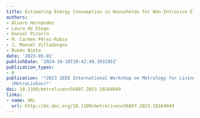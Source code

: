 ```yaml
---
title: Estimating Energy Consumption in Households for Non-Intrusive Elderly Monitoring
authors:
- Álvaro Hernández
- Laura de Diego
- Daniel Pizarro
- M. Carmen Pérez-Rubio
- J. Manuel Villadangos
- Rubén Nieto
date: '2023-05-01'
publishDate: '2024-10-18T10:42:49.393195Z'
publication_types:
- 0
publication: '*2023 IEEE International Workshop on Metrology for Living Environment
  (MetroLivEnv)*'
doi: 10.1109/metrolivenv56897.2023.10164049
links:
- name: URL
  url: http://dx.doi.org/10.1109/metrolivenv56897.2023.10164049
---
```

